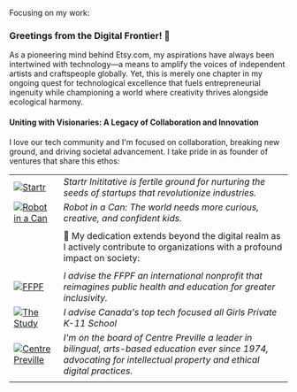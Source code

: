 Focusing on my work:

### Greetings from the Digital Frontier! 🚀

As a pioneering mind behind Etsy.com, my aspirations have always been intertwined with technology—a means to amplify the voices of independent artists and craftspeople globally. Yet, this is merely one chapter in my ongoing quest for technological excellence that fuels entrepreneurial ingenuity while championing a world where creativity thrives alongside ecological harmony.

#### Uniting with Visionaries: A Legacy of Collaboration and Innovation

I love our tech community and I'm focused on collaboration, breaking new ground, and driving societal advancement. I take pride in as founder of ventures that share this ethos:

|   |   | 
|---|---|
|[![Startr](https://img.shields.io/badge/Startr-purple?logo=quasar&logoColor=white&style=for-the-badge)](https://startr.ca) | *Startr Inititative is fertile ground for nurturing the seeds of startups that revolutionize industries.* | 
|[![Robot in a Can](https://img.shields.io/badge/Robotinacan-blue?logo=github&logoColor=white&style=for-the-badge)](https://robotinacan.com)   | *Robot in a Can: The world needs more curious, creative, and confident kids.*   | 
|   |   |
|   | 🌿 My dedication extends beyond the digital realm as I actively contribute to organizations with a profound impact on society:  |
|   |   |
| [![FFPF](https://img.shields.io/badge/FFPF-ec1d23?logo=embark&textColor=white&style=for-the-badge)](https://ffpf.org/)  | *I advise the FFPF an international nonprofit that reimagines public health and education for greater inclusivity.* 
| [![The Study](https://img.shields.io/badge/The_Study-purple?logo=sheild&logoColor=white&style=for-the-badge)](https://TheStudy.qc.ca) |  *I advise Canada's top tech focused all Girls Private K-11 School* |
| [![Centre Preville](https://img.shields.io/badge/Centre%20Preville-blue?logo=Adobe%20Premiere%20Pro&logoColor=white&style=for-the-badge)](https://centrepreville.org/) | *I'm on the board of Centre Preville a leader in bilingual, arts-based education ever since 1974, advocating for intellectual property and ethical digital practices.* |
|   |   | 


<!--
**opencoca/opencoca** is a ✨ _special_ ✨ repository because its `README.md` (this file) appears on your GitHub profile.

Here are some ideas to get you started:

- 🔭 I’m currently working on ...
- 🌱 I’m currently learning ...
- 👯 I’m looking to collaborate on ...
- 🤔 I’m looking for help with ...
- 💬 Ask me about ...
- 📫 How to reach me: ...
- 😄 Pronouns: ...
- ⚡ Fun fact: ...
-->
